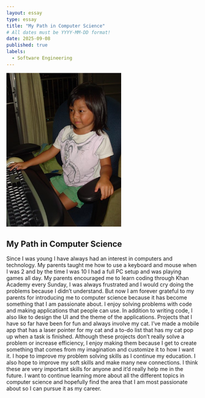 ```yaml
---
layout: essay
type: essay
title: "My Path in Computer Science"
# All dates must be YYYY-MM-DD format!
date: 2025-09-08
published: true
labels:
  - Software Engineering
---
```


<img width="300px" class="rounded float-start pe-4" src="../img/me.png">

## My Path in Computer Science

  Since I was young I have always had an interest in computers and technology. My parents taught me how to use a keyboard and mouse when I was 2 and by the time I was 10 I had a full PC setup and was playing games all day. My parents encouraged me to learn coding through Khan Academy every Sunday, I was always frustrated and I would cry doing the problems because I didn’t understand. But now I am forever grateful to my parents for introducing me to computer science because it has become something that I am passionate about.
	I enjoy solving problems with code and making applications that people can use. In addition to writing code, I also like to design the UI and the theme of the applications. Projects that I have so far have been for fun and always involve my cat. I’ve made a mobile app that has a laser pointer for my cat and a to-do list that has my cat pop up when a task is finished. Although these projects don’t really solve a problem or increase efficiency, I enjoy making them because I get to create something that comes from my imagination and customize it to how I want it.
I hope to improve my problem solving skills as I continue my education. I also hope to improve my soft skills and make many new connections. I think these are very important skills for anyone and it’d really help me in the future. I want to continue learning more about all the different topics in computer science and hopefully find the area that I am most passionate about so I can pursue it as my career.

